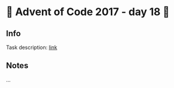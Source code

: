 # 🎄 Advent of Code 2017 - day 18 🎄

## Info

Task description: [link](https://adventofcode.com/2017/day/18)

## Notes

...